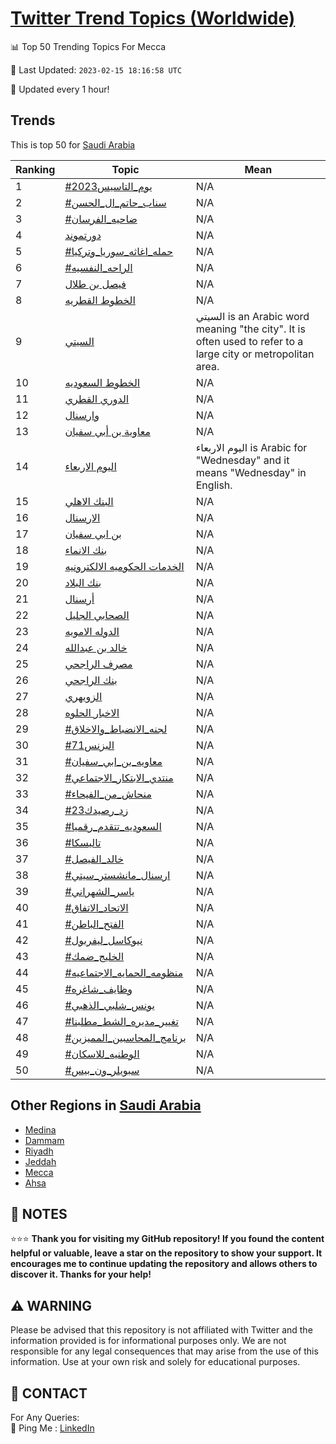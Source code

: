 [Twitter Trend Topics (Worldwide)](https://github.com/ErcinDedeoglu/Twitter-Trend-Topics)
==========


📊 Top 50 Trending Topics For Mecca

📆 Last Updated: `2023-02-15 18:16:58 UTC`

🔧 Updated every 1 hour!


## Trends

This is top 50 for [Saudi Arabia](</Saudi Arabia>)

| Ranking | Topic | Mean |
| ------- | ------------ | ------------ |
| 1 | [#يوم_التاسيس2023](http://twitter.com/search?q=%23%d9%8a%d9%88%d9%85_%d8%a7%d9%84%d8%aa%d8%a7%d8%b3%d9%8a%d8%b32023) | N/A |
| 2 | [#سناب_حاتم_ال_الحسن](http://twitter.com/search?q=%23%d8%b3%d9%86%d8%a7%d8%a8_%d8%ad%d8%a7%d8%aa%d9%85_%d8%a7%d9%84_%d8%a7%d9%84%d8%ad%d8%b3%d9%86) | N/A |
| 3 | [#ضاحيه_الفرسان](http://twitter.com/search?q=%23%d8%b6%d8%a7%d8%ad%d9%8a%d9%87_%d8%a7%d9%84%d9%81%d8%b1%d8%b3%d8%a7%d9%86) | N/A |
| 4 | [دورتموند](http://twitter.com/search?q=%d8%af%d9%88%d8%b1%d8%aa%d9%85%d9%88%d9%86%d8%af) | N/A |
| 5 | [#حمله_اغاثه_سوريا_وتركيا](http://twitter.com/search?q=%23%d8%ad%d9%85%d9%84%d9%87_%d8%a7%d8%ba%d8%a7%d8%ab%d9%87_%d8%b3%d9%88%d8%b1%d9%8a%d8%a7_%d9%88%d8%aa%d8%b1%d9%83%d9%8a%d8%a7) | N/A |
| 6 | [#الراحه_النفسيه](http://twitter.com/search?q=%23%d8%a7%d9%84%d8%b1%d8%a7%d8%ad%d9%87_%d8%a7%d9%84%d9%86%d9%81%d8%b3%d9%8a%d9%87) | N/A |
| 7 | [فيصل بن طلال](http://twitter.com/search?q=%d9%81%d9%8a%d8%b5%d9%84+%d8%a8%d9%86+%d8%b7%d9%84%d8%a7%d9%84) | N/A |
| 8 | [الخطوط القطريه](http://twitter.com/search?q=%d8%a7%d9%84%d8%ae%d8%b7%d9%88%d8%b7+%d8%a7%d9%84%d9%82%d8%b7%d8%b1%d9%8a%d9%87) | N/A |
| 9 | [السيتي](http://twitter.com/search?q=%d8%a7%d9%84%d8%b3%d9%8a%d8%aa%d9%8a) | السيتي is an Arabic word meaning "the city". It is often used to refer to a large city or metropolitan area. |
| 10 | [الخطوط السعوديه](http://twitter.com/search?q=%d8%a7%d9%84%d8%ae%d8%b7%d9%88%d8%b7+%d8%a7%d9%84%d8%b3%d8%b9%d9%88%d8%af%d9%8a%d9%87) | N/A |
| 11 | [الدوري القطري](http://twitter.com/search?q=%d8%a7%d9%84%d8%af%d9%88%d8%b1%d9%8a+%d8%a7%d9%84%d9%82%d8%b7%d8%b1%d9%8a) | N/A |
| 12 | [وارسنال](http://twitter.com/search?q=%d9%88%d8%a7%d8%b1%d8%b3%d9%86%d8%a7%d9%84) | N/A |
| 13 | [معاوية بن أبي سفيان](http://twitter.com/search?q=%d9%85%d8%b9%d8%a7%d9%88%d9%8a%d8%a9+%d8%a8%d9%86+%d8%a3%d8%a8%d9%8a+%d8%b3%d9%81%d9%8a%d8%a7%d9%86) | N/A |
| 14 | [اليوم الاربعاء](http://twitter.com/search?q=%d8%a7%d9%84%d9%8a%d9%88%d9%85+%d8%a7%d9%84%d8%a7%d8%b1%d8%a8%d8%b9%d8%a7%d8%a1) | اليوم الاربعاء is Arabic for "Wednesday" and it means "Wednesday" in English. |
| 15 | [البنك الاهلي](http://twitter.com/search?q=%d8%a7%d9%84%d8%a8%d9%86%d9%83+%d8%a7%d9%84%d8%a7%d9%87%d9%84%d9%8a) | N/A |
| 16 | [الارسنال](http://twitter.com/search?q=%d8%a7%d9%84%d8%a7%d8%b1%d8%b3%d9%86%d8%a7%d9%84) | N/A |
| 17 | [بن ابي سفيان](http://twitter.com/search?q=%d8%a8%d9%86+%d8%a7%d8%a8%d9%8a+%d8%b3%d9%81%d9%8a%d8%a7%d9%86) | N/A |
| 18 | [بنك الانماء](http://twitter.com/search?q=%d8%a8%d9%86%d9%83+%d8%a7%d9%84%d8%a7%d9%86%d9%85%d8%a7%d8%a1) | N/A |
| 19 | [الخدمات الحكوميه الالكترونيه](http://twitter.com/search?q=%d8%a7%d9%84%d8%ae%d8%af%d9%85%d8%a7%d8%aa+%d8%a7%d9%84%d8%ad%d9%83%d9%88%d9%85%d9%8a%d9%87+%d8%a7%d9%84%d8%a7%d9%84%d9%83%d8%aa%d8%b1%d9%88%d9%86%d9%8a%d9%87) | N/A |
| 20 | [بنك البلاد](http://twitter.com/search?q=%d8%a8%d9%86%d9%83+%d8%a7%d9%84%d8%a8%d9%84%d8%a7%d8%af) | N/A |
| 21 | [أرسنال](http://twitter.com/search?q=%d8%a3%d8%b1%d8%b3%d9%86%d8%a7%d9%84) | N/A |
| 22 | [الصحابي الجليل](http://twitter.com/search?q=%d8%a7%d9%84%d8%b5%d8%ad%d8%a7%d8%a8%d9%8a+%d8%a7%d9%84%d8%ac%d9%84%d9%8a%d9%84) | N/A |
| 23 | [الدوله الامويه](http://twitter.com/search?q=%d8%a7%d9%84%d8%af%d9%88%d9%84%d9%87+%d8%a7%d9%84%d8%a7%d9%85%d9%88%d9%8a%d9%87) | N/A |
| 24 | [خالد بن عبدالله](http://twitter.com/search?q=%d8%ae%d8%a7%d9%84%d8%af+%d8%a8%d9%86+%d8%b9%d8%a8%d8%af%d8%a7%d9%84%d9%84%d9%87) | N/A |
| 25 | [مصرف الراجحي](http://twitter.com/search?q=%d9%85%d8%b5%d8%b1%d9%81+%d8%a7%d9%84%d8%b1%d8%a7%d8%ac%d8%ad%d9%8a) | N/A |
| 26 | [بنك الراجحي](http://twitter.com/search?q=%d8%a8%d9%86%d9%83+%d8%a7%d9%84%d8%b1%d8%a7%d8%ac%d8%ad%d9%8a) | N/A |
| 27 | [الزويهري](http://twitter.com/search?q=%d8%a7%d9%84%d8%b2%d9%88%d9%8a%d9%87%d8%b1%d9%8a) | N/A |
| 28 | [الاخبار الحلوه](http://twitter.com/search?q=%d8%a7%d9%84%d8%a7%d8%ae%d8%a8%d8%a7%d8%b1+%d8%a7%d9%84%d8%ad%d9%84%d9%88%d9%87) | N/A |
| 29 | [#لجنه_الانضباط_والاخلاق](http://twitter.com/search?q=%23%d9%84%d8%ac%d9%86%d9%87_%d8%a7%d9%84%d8%a7%d9%86%d8%b6%d8%a8%d8%a7%d8%b7_%d9%88%d8%a7%d9%84%d8%a7%d8%ae%d9%84%d8%a7%d9%82) | N/A |
| 30 | [#البزنس71](http://twitter.com/search?q=%23%d8%a7%d9%84%d8%a8%d8%b2%d9%86%d8%b371) | N/A |
| 31 | [#معاويه_بن_ابي_سفيان](http://twitter.com/search?q=%23%d9%85%d8%b9%d8%a7%d9%88%d9%8a%d9%87_%d8%a8%d9%86_%d8%a7%d8%a8%d9%8a_%d8%b3%d9%81%d9%8a%d8%a7%d9%86) | N/A |
| 32 | [#منتدي_الابتكار_الاجتماعي](http://twitter.com/search?q=%23%d9%85%d9%86%d8%aa%d8%af%d9%8a_%d8%a7%d9%84%d8%a7%d8%a8%d8%aa%d9%83%d8%a7%d8%b1_%d8%a7%d9%84%d8%a7%d8%ac%d8%aa%d9%85%d8%a7%d8%b9%d9%8a) | N/A |
| 33 | [#منحاش_من_الفيحاء](http://twitter.com/search?q=%23%d9%85%d9%86%d8%ad%d8%a7%d8%b4_%d9%85%d9%86_%d8%a7%d9%84%d9%81%d9%8a%d8%ad%d8%a7%d8%a1) | N/A |
| 34 | [#زد_رصيدك23](http://twitter.com/search?q=%23%d8%b2%d8%af_%d8%b1%d8%b5%d9%8a%d8%af%d9%8323) | N/A |
| 35 | [#السعوديه_تتقدم_رقميا](http://twitter.com/search?q=%23%d8%a7%d9%84%d8%b3%d8%b9%d9%88%d8%af%d9%8a%d9%87_%d8%aa%d8%aa%d9%82%d8%af%d9%85_%d8%b1%d9%82%d9%85%d9%8a%d8%a7) | N/A |
| 36 | [#تاليسكا](http://twitter.com/search?q=%23%d8%aa%d8%a7%d9%84%d9%8a%d8%b3%d9%83%d8%a7) | N/A |
| 37 | [#خالد_الفيصل](http://twitter.com/search?q=%23%d8%ae%d8%a7%d9%84%d8%af_%d8%a7%d9%84%d9%81%d9%8a%d8%b5%d9%84) | N/A |
| 38 | [#ارسنال_مانشستر_سيتي](http://twitter.com/search?q=%23%d8%a7%d8%b1%d8%b3%d9%86%d8%a7%d9%84_%d9%85%d8%a7%d9%86%d8%b4%d8%b3%d8%aa%d8%b1_%d8%b3%d9%8a%d8%aa%d9%8a) | N/A |
| 39 | [#ياسر_الشهراني](http://twitter.com/search?q=%23%d9%8a%d8%a7%d8%b3%d8%b1_%d8%a7%d9%84%d8%b4%d9%87%d8%b1%d8%a7%d9%86%d9%8a) | N/A |
| 40 | [#الاتحاد_الاتفاق](http://twitter.com/search?q=%23%d8%a7%d9%84%d8%a7%d8%aa%d8%ad%d8%a7%d8%af_%d8%a7%d9%84%d8%a7%d8%aa%d9%81%d8%a7%d9%82) | N/A |
| 41 | [#الفتح_الباطن](http://twitter.com/search?q=%23%d8%a7%d9%84%d9%81%d8%aa%d8%ad_%d8%a7%d9%84%d8%a8%d8%a7%d8%b7%d9%86) | N/A |
| 42 | [#نيوكاسل_ليفربول](http://twitter.com/search?q=%23%d9%86%d9%8a%d9%88%d9%83%d8%a7%d8%b3%d9%84_%d9%84%d9%8a%d9%81%d8%b1%d8%a8%d9%88%d9%84) | N/A |
| 43 | [#الخليج_ضمك](http://twitter.com/search?q=%23%d8%a7%d9%84%d8%ae%d9%84%d9%8a%d8%ac_%d8%b6%d9%85%d9%83) | N/A |
| 44 | [#منظومه_الحمايه_الاجتماعيه](http://twitter.com/search?q=%23%d9%85%d9%86%d8%b8%d9%88%d9%85%d9%87_%d8%a7%d9%84%d8%ad%d9%85%d8%a7%d9%8a%d9%87_%d8%a7%d9%84%d8%a7%d8%ac%d8%aa%d9%85%d8%a7%d8%b9%d9%8a%d9%87) | N/A |
| 45 | [#وظايف_شاغره](http://twitter.com/search?q=%23%d9%88%d8%b8%d8%a7%d9%8a%d9%81_%d8%b4%d8%a7%d8%ba%d8%b1%d9%87) | N/A |
| 46 | [#يونس_شلبي_الذهبي](http://twitter.com/search?q=%23%d9%8a%d9%88%d9%86%d8%b3_%d8%b4%d9%84%d8%a8%d9%8a_%d8%a7%d9%84%d8%b0%d9%87%d8%a8%d9%8a) | N/A |
| 47 | [#تغيير_مديره_الشط_مطلبنا](http://twitter.com/search?q=%23%d8%aa%d8%ba%d9%8a%d9%8a%d8%b1_%d9%85%d8%af%d9%8a%d8%b1%d9%87_%d8%a7%d9%84%d8%b4%d8%b7_%d9%85%d8%b7%d9%84%d8%a8%d9%86%d8%a7) | N/A |
| 48 | [#برنامج_المحاسبين_المميزين](http://twitter.com/search?q=%23%d8%a8%d8%b1%d9%86%d8%a7%d9%85%d8%ac_%d8%a7%d9%84%d9%85%d8%ad%d8%a7%d8%b3%d8%a8%d9%8a%d9%86_%d8%a7%d9%84%d9%85%d9%85%d9%8a%d8%b2%d9%8a%d9%86) | N/A |
| 49 | [#الوطنيه_للاسكان](http://twitter.com/search?q=%23%d8%a7%d9%84%d9%88%d8%b7%d9%86%d9%8a%d9%87_%d9%84%d9%84%d8%a7%d8%b3%d9%83%d8%a7%d9%86) | N/A |
| 50 | [#سبويلر_ون_بيس](http://twitter.com/search?q=%23%d8%b3%d8%a8%d9%88%d9%8a%d9%84%d8%b1_%d9%88%d9%86_%d8%a8%d9%8a%d8%b3) | N/A |



## Other Regions in [Saudi Arabia](</Saudi Arabia>)

* [Medina](</Saudi Arabia/Medina.md>)
* [Dammam](</Saudi Arabia/Dammam.md>)
* [Riyadh](</Saudi Arabia/Riyadh.md>)
* [Jeddah](</Saudi Arabia/Jeddah.md>)
* [Mecca](</Saudi Arabia/Mecca.md>)
* [Ahsa](</Saudi Arabia/Ahsa.md>)



## 📝 NOTES

⭐⭐⭐ **Thank you for visiting my GitHub repository! If you found the content helpful or valuable, leave a star on the repository to show your support. It encourages me to continue updating the repository and allows others to discover it. Thanks for your help!**


## ⚠️ WARNING

Please be advised that this repository is not affiliated with Twitter and the information provided is for informational purposes only. We are not responsible for any legal consequences that may arise from the use of this information. Use at your own risk and solely for educational purposes.


## 📨 CONTACT

 For Any Queries:  
            🏓 Ping Me : [LinkedIn](https://www.linkedin.com/in/ercindedeoglu/)
